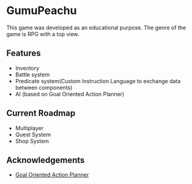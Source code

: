 # GumuPeachu

This game was developed as an educational purpose. The genre of the game is RPG with a top view.
## Features

- Inventory
- Battle system
- Predicate system(Custom Instruction Language to exchange data between components)
- AI (based on Goal Oriented Action Planner)
## Current Roadmap

- Multiplayer
- Quest System
- Shop System


## Acknowledgements

 - [Goal Oriented Action Planner](https://github.com/sploreg/goap/tree/master)
